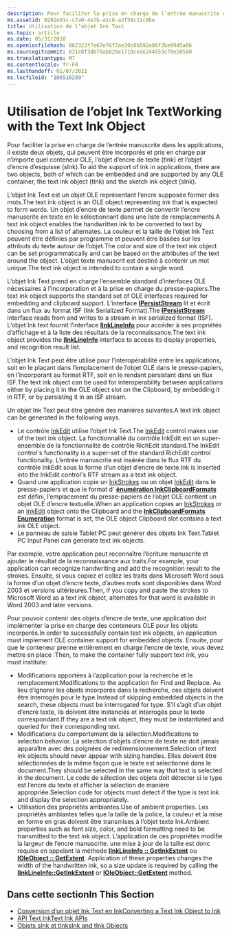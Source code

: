 ```yaml
---
description: Pour faciliter la prise en charge de l’entrée manuscrite dans les applications, il existe deux objets, qui peuvent être incorporés et pris en charge par n’importe quel conteneur OLE, l’objet d’encre de texte (tInk) et l’objet d’encre d’esquisse (sInk).
ms.assetid: 0202e91c-c7a0-4e7b-a1c6-a2f58c11c0be
title: Utilisation de l’objet Ink Text
ms.topic: article
ms.date: 05/31/2018
ms.openlocfilehash: 082323f7e67e76f7ae39c6b592a86f2be0945a86
ms.sourcegitcommit: 831e8f3db78ab820e1710cede244553c70e50500
ms.translationtype: MT
ms.contentlocale: fr-FR
ms.lasthandoff: 01/07/2021
ms.locfileid: "106516289"
---
```

# <a name="working-with-the-text-ink-object"></a><span data-ttu-id="485df-103">Utilisation de l’objet Ink Text</span><span class="sxs-lookup"><span data-stu-id="485df-103">Working with the Text Ink Object</span></span>

<span data-ttu-id="485df-104">Pour faciliter la prise en charge de l’entrée manuscrite dans les applications, il existe deux objets, qui peuvent être incorporés et pris en charge par n’importe quel conteneur OLE, l’objet d’encre de texte (tInk) et l’objet d’encre d’esquisse (sInk).</span><span class="sxs-lookup"><span data-stu-id="485df-104">To aid the support of ink in applications, there are two objects, both of which can be embedded and are supported by any OLE container, the text ink object (tInk) and the sketch ink object (sInk).</span></span>

<span data-ttu-id="485df-105">L’objet Ink Text est un objet OLE représentant l’encre supposée former des mots.</span><span class="sxs-lookup"><span data-stu-id="485df-105">The text ink object is an OLE object representing ink that is expected to form words.</span></span> <span data-ttu-id="485df-106">Un objet d’encre de texte permet de convertir l’encre manuscrite en texte en le sélectionnant dans une liste de remplacements.</span><span class="sxs-lookup"><span data-stu-id="485df-106">A text ink object enables the handwritten ink to be converted to text by choosing from a list of alternates.</span></span> <span data-ttu-id="485df-107">La couleur et la taille de l’objet Ink Text peuvent être définies par programme et peuvent être basées sur les attributs du texte autour de l’objet.</span><span class="sxs-lookup"><span data-stu-id="485df-107">The color and size of the text ink object can be set programmatically and can be based on the attributes of the text around the object.</span></span> <span data-ttu-id="485df-108">L’objet texte manuscrit est destiné à contenir un mot unique.</span><span class="sxs-lookup"><span data-stu-id="485df-108">The text ink object is intended to contain a single word.</span></span>

<span data-ttu-id="485df-109">L’objet Ink Text prend en charge l’ensemble standard d’interfaces OLE nécessaires à l’incorporation et à la prise en charge du presse-papiers.</span><span class="sxs-lookup"><span data-stu-id="485df-109">The text ink object supports the standard set of OLE interfaces required for embedding and clipboard support.</span></span> <span data-ttu-id="485df-110">L’interface [**IPersistStream**](/windows/win32/api/objidl/nn-objidl-ipersiststream) lit et écrit dans un flux au format ISF (Ink Serialized Format).</span><span class="sxs-lookup"><span data-stu-id="485df-110">The [**IPersistStream**](/windows/win32/api/objidl/nn-objidl-ipersiststream) interface reads from and writes to a stream in ink serialized format (ISF).</span></span> <span data-ttu-id="485df-111">L’objet Ink text fournit l’interface [**IInkLineInfo**](/windows/desktop/api/msinkaut/nn-msinkaut-iinklineinfo) pour accéder à ses propriétés d’affichage et à la liste des résultats de la reconnaissance.</span><span class="sxs-lookup"><span data-stu-id="485df-111">The text ink object provides the [**IInkLineInfo**](/windows/desktop/api/msinkaut/nn-msinkaut-iinklineinfo) interface to access its display properties, and recognition result list.</span></span>

<span data-ttu-id="485df-112">L’objet Ink Text peut être utilisé pour l’interopérabilité entre les applications, soit en le plaçant dans l’emplacement de l’objet OLE dans le presse-papiers, en l’incorporant au format RTF, soit en le rendant persistant dans un flux ISF.</span><span class="sxs-lookup"><span data-stu-id="485df-112">The text ink object can be used for interoperability between applications either by placing it in the OLE object slot on the Clipboard, by embedding it in RTF, or by persisting it in an ISF stream.</span></span>

<span data-ttu-id="485df-113">Un objet Ink Text peut être généré des manières suivantes.</span><span class="sxs-lookup"><span data-stu-id="485df-113">A text ink object can be generated in the following ways.</span></span>

-   <span data-ttu-id="485df-114">Le contrôle [InkEdit](inkedit-control-reference.md) utilise l’objet Ink Text.</span><span class="sxs-lookup"><span data-stu-id="485df-114">The [InkEdit](inkedit-control-reference.md) control makes use of the text ink object.</span></span> <span data-ttu-id="485df-115">La fonctionnalité du contrôle InkEdit est un super-ensemble de la fonctionnalité de contrôle RichEdit standard.</span><span class="sxs-lookup"><span data-stu-id="485df-115">The InkEdit control's functionality is a super-set of the standard RichEdit control functionality.</span></span> <span data-ttu-id="485df-116">L’entrée manuscrite est insérée dans le flux RTF du contrôle InkEdit sous la forme d’un objet d’encre de texte.</span><span class="sxs-lookup"><span data-stu-id="485df-116">Ink is inserted into the InkEdit control's RTF stream as a text ink object.</span></span>
-   <span data-ttu-id="485df-117">Quand une application copie un [InkStrokes](/previous-versions/windows/desktop/legacy/ms703293(v=vs.85)) ou un objet [InkEdit](inkedit-control-reference.md) dans le presse-papiers et que le format d' [**énumération InkClipboardFormats**](/windows/desktop/api/msinkaut/ne-msinkaut-inkclipboardformats) est défini, l’emplacement du presse-papiers de l’objet OLE contient un objet OLE d’encre textuelle.</span><span class="sxs-lookup"><span data-stu-id="485df-117">When an application copies an [InkStrokes](/previous-versions/windows/desktop/legacy/ms703293(v=vs.85)) or an [InkEdit](inkedit-control-reference.md) object onto the Clipboard and the [**InkClipboardFormats Enumeration**](/windows/desktop/api/msinkaut/ne-msinkaut-inkclipboardformats) format is set, the OLE object Clipboard slot contains a text ink OLE object.</span></span>
-   <span data-ttu-id="485df-118">Le panneau de saisie Tablet PC peut générer des objets Ink Text.</span><span class="sxs-lookup"><span data-stu-id="485df-118">Tablet PC Input Panel can generate text ink objects.</span></span>

<span data-ttu-id="485df-119">Par exemple, votre application peut reconnaître l’écriture manuscrite et ajouter le résultat de la reconnaissance aux traits.</span><span class="sxs-lookup"><span data-stu-id="485df-119">For example, your application can recognize handwriting and add the recognition result to the strokes.</span></span> <span data-ttu-id="485df-120">Ensuite, si vous copiez et collez les traits dans Microsoft Word sous la forme d’un objet d’encre texte, d’autres mots sont disponibles dans Word 2003 et versions ultérieures.</span><span class="sxs-lookup"><span data-stu-id="485df-120">Then, if you copy and paste the strokes to Microsoft Word as a text ink object, alternates for that word is available in Word 2003 and later versions.</span></span>

<span data-ttu-id="485df-121">Pour pouvoir contenir des objets d’encre de texte, une application doit implémenter la prise en charge des conteneurs OLE pour les objets incorporés.</span><span class="sxs-lookup"><span data-stu-id="485df-121">In order to successfully contain text ink objects, an application must implement OLE container support for embedded objects.</span></span> <span data-ttu-id="485df-122">Ensuite, pour que le conteneur prenne entièrement en charge l’encre de texte, vous devez mettre en place :</span><span class="sxs-lookup"><span data-stu-id="485df-122">Then, to make the container fully support text ink, you must institute:</span></span>

-   <span data-ttu-id="485df-123">Modifications apportées à l’application pour la recherche et le remplacement.</span><span class="sxs-lookup"><span data-stu-id="485df-123">Modifications to the application for Find and Replace.</span></span> <span data-ttu-id="485df-124">Au lieu d’ignorer les objets incorporés dans la recherche, ces objets doivent être interrogés pour le type.</span><span class="sxs-lookup"><span data-stu-id="485df-124">Instead of skipping embedded objects in the search, these objects must be interrogated for type.</span></span> <span data-ttu-id="485df-125">S’il s’agit d’un objet d’encre texte, ils doivent être instanciés et interrogés pour le texte correspondant.</span><span class="sxs-lookup"><span data-stu-id="485df-125">If they are a text ink object, they must be instantiated and queried for their corresponding text.</span></span>
-   <span data-ttu-id="485df-126">Modifications du comportement de la sélection.</span><span class="sxs-lookup"><span data-stu-id="485df-126">Modifications to selection behavior.</span></span> <span data-ttu-id="485df-127">La sélection d’objets d’encre de texte ne doit jamais apparaître avec des poignées de redimensionnement.</span><span class="sxs-lookup"><span data-stu-id="485df-127">Selection of text ink objects should never appear with sizing handles.</span></span> <span data-ttu-id="485df-128">Elles doivent être sélectionnées de la même façon que le texte est sélectionné dans le document.</span><span class="sxs-lookup"><span data-stu-id="485df-128">They should be selected in the same way that text is selected in the document.</span></span> <span data-ttu-id="485df-129">Le code de sélection des objets doit détecter si le type est l’encre du texte et afficher la sélection de manière appropriée.</span><span class="sxs-lookup"><span data-stu-id="485df-129">Selection code for objects must detect if the type is text ink and display the selection appropriately.</span></span>
-   <span data-ttu-id="485df-130">Utilisation des propriétés ambiantes.</span><span class="sxs-lookup"><span data-stu-id="485df-130">Use of ambient properties.</span></span> <span data-ttu-id="485df-131">Les propriétés ambiantes telles que la taille de la police, la couleur et la mise en forme en gras doivent être transmises à l’objet texte Ink.</span><span class="sxs-lookup"><span data-stu-id="485df-131">Ambient properties such as font size, color, and bold formatting need to be transmitted to the text ink object.</span></span> <span data-ttu-id="485df-132">L’application de ces propriétés modifie la largeur de l’encre manuscrite. une mise à jour de la taille est donc requise en appelant la méthode [**IInkLineInfo :: GetInkExtent**](/windows/desktop/api/msinkaut/nf-msinkaut-iinklineinfo-getinkextent) ou [**IOleObject :: GetExtent**](/windows/win32/api/oleidl/nf-oleidl-ioleobject-getextent) .</span><span class="sxs-lookup"><span data-stu-id="485df-132">Application of these properties changes the width of the handwritten ink, so a size update is required by calling the [**IInkLineInfo::GetInkExtent**](/windows/desktop/api/msinkaut/nf-msinkaut-iinklineinfo-getinkextent) or [**IOleObject::GetExtent**](/windows/win32/api/oleidl/nf-oleidl-ioleobject-getextent) method.</span></span>

## <a name="in-this-section"></a><span data-ttu-id="485df-133">Dans cette section</span><span class="sxs-lookup"><span data-stu-id="485df-133">In This Section</span></span>

-   [<span data-ttu-id="485df-134">Conversion d’un objet Ink Text en Ink</span><span class="sxs-lookup"><span data-stu-id="485df-134">Converting a Text Ink Object to Ink</span></span>](converting-a-text-ink-object-to-ink.md)
-   [<span data-ttu-id="485df-135">API Text Ink</span><span class="sxs-lookup"><span data-stu-id="485df-135">Text Ink APIs</span></span>](text-ink-apis.md)
-   [<span data-ttu-id="485df-136">Objets sInk et tInk</span><span class="sxs-lookup"><span data-stu-id="485df-136">sInk and tInk Objects</span></span>](sink-and-tink-objects.md)

 

 
